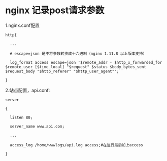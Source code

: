 # nginx 记录post请求参数

1.nginx.conf配置

```
http{

  ...

  # escape=json 是不将参数转换成十六进制（nginx 1.11.8 以上版本支持）

  log_format access escape=json '$remote_addr - $http_x_forwarded_for  $remote_user [$time_local] "$request" $status $body_bytes_sent $request_body "$http_referer" "$http_user_agent"';

}
```

2.站点配置，api.conf:

```
server

{ 

  listen 80;

  server_name www.api.com;

  ...

  access_log /home/wwwlogs/api.log access;#在这行最后加上access

}
```

